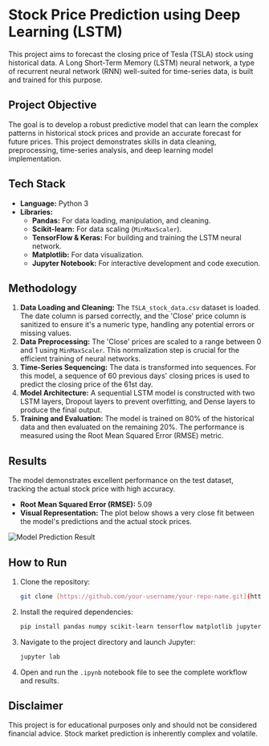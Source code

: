 # Stock Price Prediction using Deep Learning (LSTM)

This project aims to forecast the closing price of Tesla (TSLA) stock using historical data. A Long Short-Term Memory (LSTM) neural network, a type of recurrent neural network (RNN) well-suited for time-series data, is built and trained for this purpose.

## Project Objective

The goal is to develop a robust predictive model that can learn the complex patterns in historical stock prices and provide an accurate forecast for future prices. This project demonstrates skills in data cleaning, preprocessing, time-series analysis, and deep learning model implementation.

## Tech Stack

- **Language:** Python 3
- **Libraries:**
  - **Pandas:** For data loading, manipulation, and cleaning.
  - **Scikit-learn:** For data scaling (`MinMaxScaler`).
  - **TensorFlow & Keras:** For building and training the LSTM neural network.
  - **Matplotlib:** For data visualization.
  - **Jupyter Notebook:** For interactive development and code execution.

## Methodology

1.  **Data Loading and Cleaning:** The `TSLA_stock_data.csv` dataset is loaded. The date column is parsed correctly, and the 'Close' price column is sanitized to ensure it's a numeric type, handling any potential errors or missing values.
2.  **Data Preprocessing:** The 'Close' prices are scaled to a range between 0 and 1 using `MinMaxScaler`. This normalization step is crucial for the efficient training of neural networks.
3.  **Time-Series Sequencing:** The data is transformed into sequences. For this model, a sequence of 60 previous days' closing prices is used to predict the closing price of the 61st day.
4.  **Model Architecture:** A sequential LSTM model is constructed with two LSTM layers, Dropout layers to prevent overfitting, and Dense layers to produce the final output.
5.  **Training and Evaluation:** The model is trained on 80% of the historical data and then evaluated on the remaining 20%. The performance is measured using the Root Mean Squared Error (RMSE) metric.

## Results

The model demonstrates excellent performance on the test dataset, tracking the actual stock price with high accuracy.

-   **Root Mean Squared Error (RMSE):** 5.09
-   **Visual Representation:** The plot below shows a very close fit between the model's predictions and the actual stock prices.

![Model Prediction Result](<img width="904" alt="Screenshot 2025-05-30 at 12 14 43 PM" src="https://github.com/user-attachments/assets/1f1ebcbb-9466-4fbb-b63f-493435455efc" />
)


## How to Run

1.  Clone the repository:
    ```bash
    git clone [https://github.com/your-username/your-repo-name.git](https://github.com/your-username/your-repo-name.git)
    ```
2.  Install the required dependencies:
    ```bash
    pip install pandas numpy scikit-learn tensorflow matplotlib jupyterlab
    ```
3.  Navigate to the project directory and launch Jupyter:
    ```bash
    jupyter lab
    ```
4.  Open and run the `.ipynb` notebook file to see the complete workflow and results.

## Disclaimer

This project is for educational purposes only and should not be considered financial advice. Stock market prediction is inherently complex and volatile.
